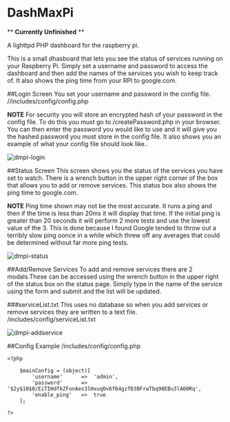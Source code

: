 # DashMaxPi

** **Currently Unfinished** **

A lighttpd PHP dashboard for the raspberry pi.

This is a small dhasboard that lets you see the status of services running on your Raspberry Pi. Simply set a username and password to access the dashboard and then add the names of the services you wish to keep track of. It also shows the ping time from your RPI to google.com.

##Login Screen
You set your username and password in the config file.
//includes/config/config.php

**NOTE**
For security you will store an encrypted hash of your password in the config file. To do this you must go to /createPassword.php in your browser. You can then enter the password you would like to use and it will give you the hashed password you must store in the config file. It also shows you an example of what your config file should look like..

![dmpi-login](https://cloud.githubusercontent.com/assets/13204104/12538373/56be9a1e-c2a6-11e5-8f29-ec09df2ff200.png)

##Status Screen
This screen shows you the status of the services you have set to watch. There is a wrench button in the upper right corner of the box that allows you to add or remove services. This status box also shows the ping time to google.com.

**NOTE**
Ping time shown may not be the most accurate. It runs a ping and then if the time is less than 20ms it will display that time.
If the initial ping is greater than 20 seconds it will perform 2 more tests and use the lowest value of the 3. This is done because I found Google tended to throw out a terribly slow ping oonce in a while which threw off any averages that could be determined without far more ping tests.

![dmpi-status](https://cloud.githubusercontent.com/assets/13204104/12538379/6669a3e6-c2a6-11e5-95af-21a8fffeeb85.png)

##Add/Remove Services
To add and remove services there are 2 modals.These can be accessed using the wrench button in the upper right of the status box on the status page.
Simply type in the name of the service using the form and submit and the list will be updated.

###serviceList.txt
This uses no database so when you add services or remove services they are written to a text file.
/includes/config/serviceList.txt

![dmpi-addservice](https://cloud.githubusercontent.com/assets/13204104/12538407/ef939924-c2a6-11e5-95ea-993ce19997f8.png)

##Config Example
/includes/config/config.php

    <?php

        $mainConfig = (object)[
            'username'      =>  'admin',
            'password'      =>  '$2y$10$0/EiTIHdfkZFonAes3lHxuqOv6f64gzfD3BFrwTbq98EBu3lA00Rq',
            'enable_ping'   =>  true
        ];
    
    ?>
